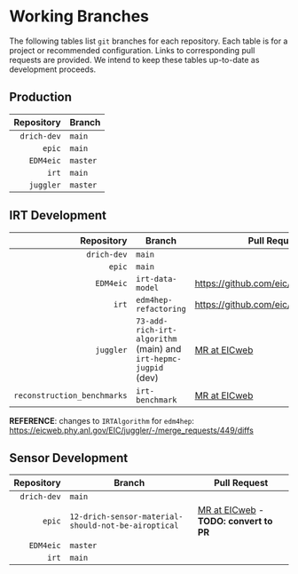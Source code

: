 # Working Branches

The following tables list `git` branches for each repository. Each table is for a 
project or recommended configuration. Links to corresponding pull requests are provided.
We intend to keep these tables up-to-date as development proceeds.

## Production
| Repository                  | Branch   |
| --:                         | ---      |
| `drich-dev`                 | `main`   |
| `epic`                      | `main`   |
| `EDM4eic`                   | `master` |
| `irt`                       | `main`   |
| `juggler`                   | `master` |

## IRT Development
| Repository                  | Branch                                                          | Pull Request                                                                                             |
| --:                         | ---                                                             | ---                                                                                                      |
| `drich-dev`                 | `main`                                                          |                                                                                                          |
| `epic`                      | `main`                                                          |                                                                                                          |
| `EDM4eic`                   | `irt-data-model`                                                | https://github.com/eic/EDM4eic/pull/1                                                                    |
| `irt`                       | `edm4hep-refactoring`                                           | https://github.com/eic/irt/pull/2                                                                        |
| `juggler`                   | `73-add-rich-irt-algorithm` (main) and `irt-hepmc-jugpid` (dev) | [MR at EICweb](https://eicweb.phy.anl.gov/EIC/juggler/-/merge_requests/377)                              |
| `reconstruction_benchmarks` | `irt-benchmark`                                                 | [MR at EICweb](https://eicweb.phy.anl.gov/EIC/benchmarks/reconstruction_benchmarks/-/merge_requests/222) |

**REFERENCE**: changes to `IRTAlgorithm` for `edm4hep`: <https://eicweb.phy.anl.gov/EIC/juggler/-/merge_requests/449/diffs>

## Sensor Development
| Repository  | Branch                                              | Pull Request                                                                                                 |
| --:         | ---                                                 | ---                                                                                                          |
| `drich-dev` | `main`                                              |                                                                                                              |
| `epic`      | `12-drich-sensor-material-should-not-be-airoptical` | [MR at EICweb](https://eicweb.phy.anl.gov/EIC/detectors/ecce/-/merge_requests/28) - **TODO: convert to PR**  |
| `EDM4eic`   | `master`                                            |                                                                                                              |
| `irt`       | `main`                                              |                                                                                                              |
